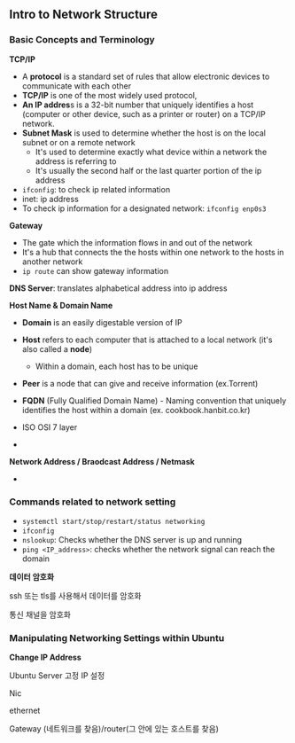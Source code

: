## Intro to Network Structure

### Basic Concepts and Terminology

**TCP/IP**

- A **protocol** is a standard set of rules that allow electronic devices to communicate with each other
- **TCP/IP** is one of the most widely used protocol, 
- **An IP addres**s is a 32-bit number that uniquely identifies a host (computer or other device, such as a printer or router) on a TCP/IP network.
- **Subnet Mask** is used to determine whether the host is on the local subnet or on a remote network
  - It's used to determine exactly what device within a network the address is referring to
  - It's usually the second half or the last quarter portion of the ip address
- `ifconfig`: to check ip related information
- inet: ip address
- To check ip information for a designated network: `ifconfig enp0s3`

**Gateway**

- The gate which the information flows in and out of the network
- It's a hub that connects the the hosts within one network to the hosts in another network
- `ip route` can show gateway information

**DNS Server**: translates alphabetical address into ip address

**Host Name & Domain Name**

- **Domain** is an easily digestable version of IP
- **Host** refers to each computer that is attached to a local network (it's also called a **node**)
  - Within a domain, each host has to be unique
- **Peer** is a node that can give and receive information (ex.Torrent)
- **FQDN** (Fully Qualified Domain Name) - Naming convention that uniquely identifies the host within a domain (ex. cookbook.hanbit.co.kr)
- ISO OSI 7 layer

- 

**Network Address / Braodcast Address / Netmask**



- 

### Commands related to network setting

- `systemctl start/stop/restart/status networking`
- `ifconfig`
- `nslookup`: Checks whether the DNS server is up and running
- `ping <IP_address>`: checks whether the network signal can reach the domain

**데이터 암호화**

ssh 또는 tls를 사용해서 데이터를 암호화

통신 채널을 암호화



### Manipulating Networking Settings within Ubuntu

**Change IP Address**

Ubuntu Server 고정 IP 설정

Nic



ethernet	

Gateway (네트워크를 찾음)/router(그 안에 있는 호스트를 찾음)